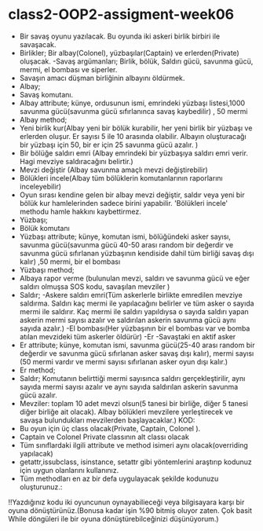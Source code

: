 # class2-OOP2-assigment-week06

- Bir savaş oyunu yazılacak. Bu oyunda iki askeri birlik birbiri ile savaşacak.
- Birlikler; Bir albay(Colonel), yüzbaşılar(Captain) ve erlerden(Private) oluşacak.
-Savaş argümanları; Birlik, bölük, Saldırı gücü, savunma gücü, mermi, el bombası ve
siperler.
- Savaşın amacı düşman birliğinin albayını öldürmek.
- Albay;
- Savaş komutanı.
- Albay attribute; künye, ordusunun ismi, emrindeki yüzbaşı listesi,1000
savunma gücü(savunma gücü sıfırlanınca savaş kaybedilir) , 50 mermi
- Albay method;
- Yeni birlik kur(Albay yeni bir bölük kurabilir, her yeni birlik bir yüzbaşı ve
erlerden oluşur. Er sayısı 5 ile 10 arasında olabilir. Albayın oluşturacağı
bir yüzbaşı için 50, bir er için 25 savunma gücü azalır. )
- Bir bölüğe saldırı emri (Albay emrindeki bir yüzbaşıya saldırı
emri verir. Hagi mevziye saldıracağını belirtir.)
- Mevzi değiştir (Albay savunma amaçlı mevzi değiştirebilir)
- Bölükleri incele(Albay tüm bölüklerin komutanlarının raporlarını
inceleyebilir)
- Oyun sırası kendine gelen bir albay mevzi değiştir, saldır veya yeni bir bölük
kur hamlelerinden sadece birini yapabilir. 'Bölükleri incele' methodu hamle
hakkını kaybettirmez.
- Yüzbaşı;
- Bölük komutanı
- Yüzbaşı attribute; künye, komutan ismi, bölüğündeki asker sayısı, savunma
gücü(savunma gücü 40-50 arası random bir değerdir ve savunma gücü
sıfırlanan yüzbaşının kendiside dahil tüm birliği savaş dışı kalır) ,50 mermi, bir el
bombası
- Yüzbaşı method;
- Albaya rapor verme (bulunulan mevzi, saldırı ve savunma
gücü ve eğer saldırı olmuşsa SOS kodu, savaşılan mevziler )
- Saldır;
-Askere saldırı emri(Tüm askerlerle birlikte emredilen mevziye
saldırma. Saldırı kaç mermi ile yapılacağını belirler ve tüm asker o
sayıda mermi ile saldırır. Kaç mermi ile saldırı yapıldıysa o sayıda
saldırı yapan askerin mermi sayısı azalır ve saldırılan askerin
savunma gücü aynı sayıda azalır.)
-El bombası(Her yüzbaşının bir el bombası var ve bomba atılan
mevzideki tüm askerler öldürür)
-Er
-Savaştaki en aktif asker
- Er attribute; künye, komutan ismi, savunma gücü(25-40 arası random bir
değerdir ve savunma gücü sıfırlanan asker savaş dışı kalır), mermi sayısı (50
mermi vardır ve mermi sayısı sıfırlanan asker oyun dışı kalır.)
- Er method;
- Saldır; Komutanın belirttiği mermi sayısınca saldırı gerçekleştirilir, aynı
sayıda mermi sayısı azalır ve aynı sayıda saldırılan askerin
savunma gücü azalır.
- Mevziler:
toplam 10 adet mevzi olsun(5 tanesi bir birliğe, diğer 5 tanesi diğer birliğe ait
olacak). Albay bölükleri mevzilere yerleştirecek ve savaşa bulundukları
mevzilerden başlayacaklar.)
KOD:
- Bu oyun için üç class olacak(Private, Captain, Colonel ).
- Captain ve Colonel Private classının alt classı olacak
- Tüm sınıflardaki ilgili attribute ve method isimeri aynı olacak(overriding
yapılacak)
- getattr,issubclass, isinstance, setattr gibi yöntemlerini araştırıp kodunuz için
uygun olanlarını kullanınız.
- Tüm methodları en az bir defa uygulayacak şekilde kodunuzu oluşturunuz.:

!!Yazdığınız kodu iki oyuncunun oynayabilieceği veya bilgisayara karşı bir oyuna
dönüştürünüz.(Bonusa kadar işin %90 bitmiş oluyor zaten. Çok basit While döngüleri
ile bir oyuna dönüştürebilceğinizi düşünüyorum.)
